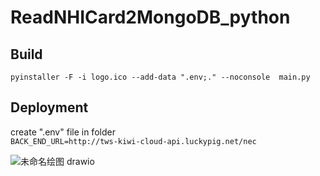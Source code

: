 # ReadNHICard2MongoDB_python

## Build
``` pyinstaller -F -i logo.ico --add-data ".env;." --noconsole  main.py ```

## Deployment
create ".env" file in folder   
```BACK_END_URL=http://tws-kiwi-cloud-api.luckypig.net/nec```


![未命名绘图 drawio](https://user-images.githubusercontent.com/81738019/227122180-19b3325a-88af-4858-9ed7-763deb797961.png)
